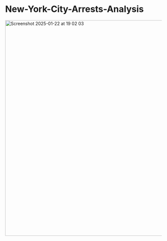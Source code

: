 # New-York-City-Arrests-Analysis



<img width="694" alt="Screenshot 2025-01-22 at 19 02 03" src="https://github.com/user-attachments/assets/9e9317ba-8973-427c-9b49-b2384ecf1a0a" />
